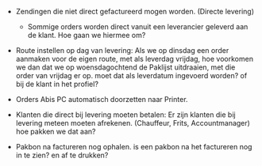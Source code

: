 - Zendingen die niet direct gefactureerd mogen worden. (Directe levering)
    - Sommige orders worden direct vanuit een leverancier geleverd aan de klant. Hoe gaan we hiermee om?

- Route instellen op dag van levering:
  Als we op dinsdag een order aanmaken voor de eigen route, met als leverdag vrijdag, hoe voorkomen we dan dat we op woensdagochtend de Paklijst uitdraaien, met die order van vrijdag er op.
  moet dat als leverdatum ingevoerd worden?
  of bij de klant in het profiel?

- Orders Abis PC automatisch doorzetten naar Printer.

- Klanten die direct bij levering moeten betalen:
  Er zijn klanten die bij levering meteen moeten afrekenen. (Chauffeur, Frits, Accountmanager)
  hoe pakken we dat aan?

- Pakbon na factureren nog ophalen.
  is een pakbon na het factureren nog in te zien? en af te drukken?
